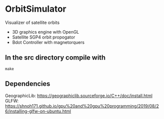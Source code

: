 # OrbitSimulator
Visualizer of satellite orbits  

- 3D graphics engine with OpenGL
- Satellite SGP4 orbit propogator 
- Bdot Controller with magnetorquers


## In the src directory compile with
```
make
```



## Dependencies
GeographicLib: https://geographiclib.sourceforge.io/C++/doc/install.html
GLFW: https://shnoh171.github.io/gpu%20and%20gpu%20programming/2019/08/26/installing-glfw-on-ubuntu.html



